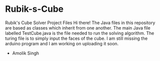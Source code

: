 # Rubik-s-Cube
Rubik's Cube Solver Project Files
Hi there! The Java files in this repository are based as classes which inherit from one another. 
The main Java file labelled TestCube.java is the file needed to run the solving algorithm.
The turing file is to simply input the faces of the cube.
I am still missing the arduino program and I am working on uploading it soon.

- Amolik Singh
